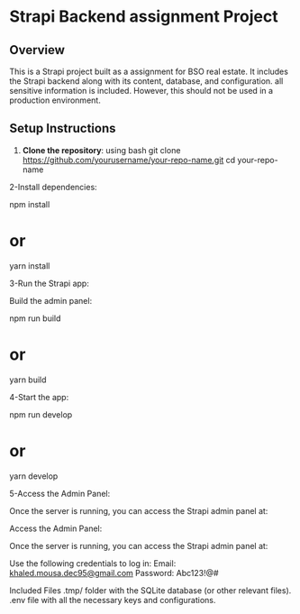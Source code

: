 # Strapi Backend assignment Project

## Overview
This is a Strapi project built as a assignment for BSO real estate. It includes the Strapi backend along with its content, database, and configuration. all sensitive information is included. However, this should not be used in a production environment.
## Setup Instructions

1. **Clone the repository**:
   using bash
   git clone https://github.com/yourusername/your-repo-name.git
   cd your-repo-name

2-Install dependencies:


npm install
# or
yarn install


3-Run the Strapi app:

Build the admin panel:

npm run build
# or
yarn build


4-Start the app:

npm run develop
# or
yarn develop


5-Access the Admin Panel:

Once the server is running, you can access the Strapi admin panel at:

Access the Admin Panel:

Once the server is running, you can access the Strapi admin panel at:


Use the following credentials to log in:
Email: khaled.mousa.dec95@gmail.com
Password: Abc123!@#

Included Files
.tmp/ folder with the SQLite database (or other relevant files).
.env file with all the necessary keys and configurations.








